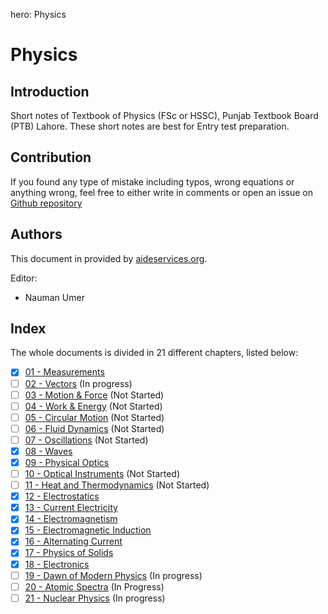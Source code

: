 hero: Physics

# Physics
## Introduction

Short notes of Textbook of Physics (FSc or HSSC), Punjab Textbook Board (PTB) Lahore. These short notes are best for Entry test preparation.

## Contribution
If you found any type of mistake including typos, wrong equations or anything wrong, feel free to either write in comments or open an issue on [Github repository](https://www.github.com/nmanumr/nmanumr.github.io/issues)

## Authors
This document in provided by [aideservices.org](http://aideservices.org/).

Editor:

* Nauman Umer

## Index
The whole documents is divided in 21 different chapters, listed below:

* [x] [01 - Measurements](/physics/ch01)
* [ ] [02 - Vectors](/physics/ch02) (In progress)
* [ ] [03 - Motion & Force](/physics/ch03) (Not Started)
* [ ] [04 - Work & Energy](/physics/ch04) (Not Started)
* [ ] [05 - Circular Motion](/physics/ch05) (Not Started)
* [ ] [06 - Fluid Dynamics](/physics/ch06) (Not Started)
* [ ] [07 - Oscillations](/physics/ch07) (Not Started)
* [x] [08 - Waves](/physics/ch08)
* [x] [09 - Physical Optics](/physics/ch09)
* [ ] [10 - Optical Instruments](/physics/ch10) (Not Started)
* [ ] [11 - Heat and Thermodynamics](/physics/ch11) (Not Started)
* [x] [12 - Electrostatics](/physics/ch12)
* [x] [13 - Current Electricity](/physics/ch13)
* [x] [14 - Electromagnetism](/physics/ch14)
* [x] [15 - Electromagnetic Induction](/physics/ch15)
* [x] [16 - Alternating Current](/physics/ch16)
* [x] [17 - Physics of Solids](/physics/ch17)
* [x] [18 - Electronics](/physics/ch18)
* [ ] [19 - Dawn of Modern Physics](/physics/ch19) (In progress)
* [ ] [20 - Atomic Spectra](/physics/ch20) (In Progress)
* [ ] [21 - Nuclear Physics](/physics/ch21) (In progress)
